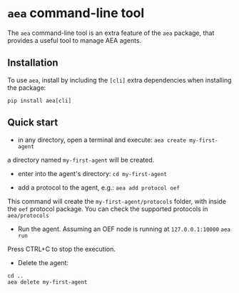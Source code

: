 # `aea` command-line tool

The `aea` command-line tool is an extra feature of the `aea` package, that provides a useful tool to
manage AEA agents.

## Installation

To use `aea`, install by including the `[cli]` extra dependencies when installing the package:
```
pip install aea[cli]
```

## Quick start

- in any directory, open a terminal and execute: 
```aea create my-first-agent```
 
a directory named `my-first-agent` will be created.

- enter into the agent's directory:
```cd my-first-agent```

- add a protocol to the agent, e.g.:
```aea add protocol oef``` 

This command will create the `my-first-agent/protocols` folder, with inside the `oef` protocol package.
You can check the supported protocols in `aea/protocols`

- Run the agent. Assuming an OEF node is running at `127.0.0.1:10000`
```aea run```

Press CTRL+C to stop the execution.

- Delete the agent:
```
cd ..
aea delete my-first-agent
```


